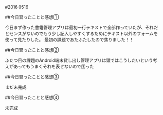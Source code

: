 #2016 0516

##今日習ったことと感想①

今日まず作った書籍管理アプリは最初一行テキストで全部作っていたが、それだとセンスがないのでもう少し記入しやすくするためにテキスト以外のフォームを使って見たりした。
最初の課題であたふたしたので焦りました！！

##今日習ったことと感想②

ふたつ目の課題のAndroid端末貸し出し管理アプリは頭ではこうしたいという考えがあってもうまくそれを表せないので困った

##今日習ったことと感想③

まだ未完成

##今日習ったことと感想④

未完成

###
